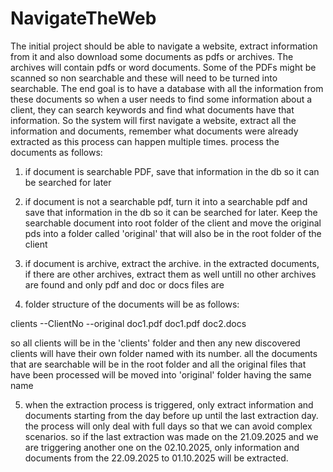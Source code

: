 # NavigateTheWeb
The initial project should be able to navigate a website, extract information from it and also download some documents as pdfs or archives. The archives will contain pdfs or word documents. Some of the PDFs might be scanned so non searchable and these will need to be turned into searchable. The end goal is to have a database with all the information from these documents so when a user needs to find some information about a client, they can search keywords and find what documents have that information. So the system will first navigate a website, extract all the information and documents, remember what documents were already extracted as this process can happen multiple times. process the documents as follows: 

1. if document is searchable PDF, save that information in the db so it can be searched for later

2. if document is not a searchable pdf, turn it into a searchable pdf and save that information in the db so it can be searched for later. Keep the searchable document into root folder of the client and move the original pds into a folder called 'original' that will also be in the root folder of the client

3. if document is archive, extract the archive. in the extracted documents, if there are other archives, extract them as well untill no other archives are found and only pdf and doc or docs files are 

4. folder structure of the documents will be as follows: 

clients
  --ClientNo
       --original
         doc1.pdf
       doc1.pdf
       doc2.docs

so all clients will be in the 'clients' folder and then any new discovered clients will have their own folder named with its number. all the documents that are searchable will be in the root folder and all the original files that have been processed will be moved into 'original' folder having the same name

5. when the extraction process is triggered, only extract information and documents starting from the day before up until the last extraction day. the process will only deal with full days so that we can avoid complex scenarios. so if the last extraction was made on the 21.09.2025 and we are triggering another one on the 02.10.2025, only information and documents from the 22.09.2025 to 01.10.2025 will be extracted. 
